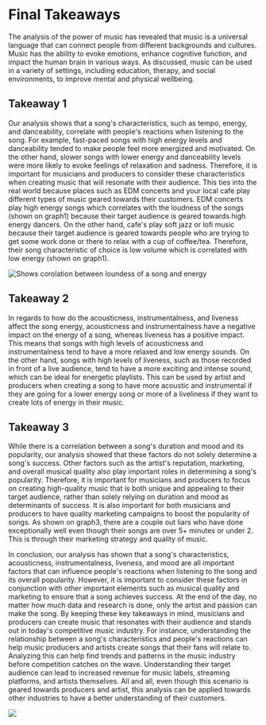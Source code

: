 # Final Takeaways

The analysis of the power of music has revealed that music is a universal language that can connect people from different backgrounds and cultures. Music has the ability to evoke emotions, enhance cognitive function, and impact the human brain in various ways. As discussed, music can be used in a variety of settings, including education, therapy, and social environments, to improve mental and physical wellbeing.

## Takeaway 1
Our analysis shows that a song's characteristics, such as tempo, energy, and danceability, correlate with people's reactions when listening to the song. For example, fast-paced songs with high energy levels and danceability tended to make people feel more energized and motivated. On the other hand, slower songs with lower energy and danceability levels were more likely to evoke feelings of relaxation and sadness. Therefore, it is important for musicians and producers to consider these characteristics when creating music that will resonate with their audience. This ties into the real world because places such as EDM concerts and your local cafe play different types of music geared towards their customers. EDM concerts play high energy songs which correlates with the loudness of the songs (shown on graph1) because their target audience is geared towards high energy dancers. On the other hand, cafe's play soft jazz or lofi music because their target audience is geared towards people who are trying to get some work done or there to relax with a cup of coffee/tea. Therefore, their song characteristic of choice is low volume which is correlated with low energy (shown on graph1).

![Shows corolation between loundess of a song and energy](C:/UW/INFO201/FINAL/final-project-junemih/high_loudness_equals_high_energy.png)

## Takeaway 2
In regards to how do the acousticness, instrumentalness, and liveness affect the song energy, acousticness and instrumentalness have a negative impact on the energy of a song, whereas liveness has a positive impact. This means that songs with high levels of acousticness and instrumentalness tend to have a more relaxed and low energy sounds. On the other hand, songs with high levels of liveness, such as those recorded in front of a live audience, tend to have a more exciting and intense sound, which can be ideal for energetic playlists. This can be used by artist and producers when creating a song to have more acoustic and instrumental if they are going for a lower energy song or more of a liveliness if they want to create lots of energy in their music. 

## Takeaway 3
While there is a correlation between a song's duration and mood and its popularity, our analysis showed that these factors do not solely determine a song's success. Other factors such as the artist's reputation, marketing, and overall musical quality also play important roles in determining a song's popularity. Therefore, it is important for musicians and producers to focus on creating high-quality music that is both unique and appealing to their target audience, rather than solely relying on duration and mood as determinants of success. It is also important for both musicians and producers to have quality marketing campaigns to boost the popularity of songs. As shown on graph3, there are a couple out liars who have done exceptionally well even though their songs are over 5+ minutes or under 2. This is through their marketing strategy and quality of music.

In conclusion, our analysis has shown that a song's characteristics, acousticness, instrumentalness, liveness, and mood are all important factors that can influence people's reactions when listening to the song and its overall popularity. However, it is important to consider these factors in conjunction with other important elements such as musical quality and marketing to ensure that a song achieves success. At the end of the day, no matter how much data and research is done, only the artist and passion can make the song. By keeping these key takeaways in mind, musicians and producers can create music that resonates with their audience and stands out in today's competitive music industry. For instance, understanding the relationship between a song's characteristics and people's reactions can help music producers and artists create songs that their fans will relate to. Analyzing this can help find trends and patterns in the music industry before competition catches on the wave. Understanding their target audience can lead to increased revenue for music labels, streaming platforms, and artists themselves. All and all, even though this scenario is geared towards producers and artist, this analysis can be applied towards other industries to have a better understanding of their customers.

![](https://www.rollingstone.com/wp-content/uploads/2023/02/Rihanna-1.jpeg)

